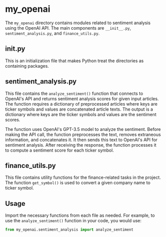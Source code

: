 # my_openai

The `my_openai` directory contains modules related to sentiment analysis using the OpenAI API. The main components are `__init__.py`, `sentiment_analysis.py`, and `finance_utils.py`.

## __init__.py

This is an initialization file that makes Python treat the directories as containing packages.

## sentiment_analysis.py

This file contains the `analyze_sentiment()` function that connects to OpenAI's API and returns sentiment analysis scores for given input articles. The function requires a dictionary of preprocessed articles where keys are ticker symbols and values are concatenated article texts. The output is a dictionary where keys are the ticker symbols and values are the sentiment scores.

The function uses OpenAI's GPT-3.5 model to analyze the sentiment. Before making the API call, the function preprocesses the text, removes extraneous information, and concatenates it. It then sends this text to OpenAI's API for sentiment analysis. After receiving the response, the function processes it to compute a sentiment score for each ticker symbol.

## finance_utils.py

This file contains utility functions for the finance-related tasks in the project. The function `get_symbol()` is used to convert a given company name to ticker symbol.

## Usage

Import the necessary functions from each file as needed. For example, to use the `analyze_sentiment()` function in your code, you would use:

```python
from my_openai.sentiment_analysis import analyze_sentiment
